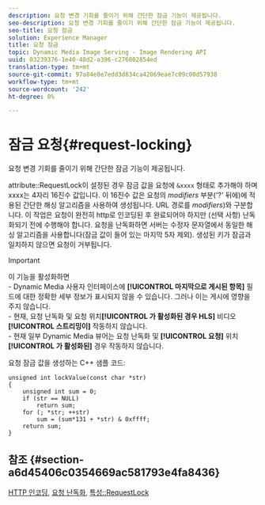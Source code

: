 ```yaml
---
description: 요청 변경 기회를 줄이기 위해 간단한 잠금 기능이 제공됩니다.
seo-description: 요청 변경 기회를 줄이기 위해 간단한 잠금 기능이 제공됩니다.
seo-title: 요청 잠금
solution: Experience Manager
title: 요청 잠금
topic: Dynamic Media Image Serving - Image Rendering API
uuid: 03239376-1e40-48d2-a396-c276802854ed
translation-type: tm+mt
source-git-commit: 97a84e8e7edd3d834ca42069eae7c09c00d57938
workflow-type: tm+mt
source-wordcount: '242'
ht-degree: 0%

---
```



# 잠금 요청{#request-locking}

요청 변경 기회를 줄이기 위해 간단한 잠금 기능이 제공됩니다.

attribute::RequestLock이 설정된 경우 잠금 값을 요청에 `&xxxx` 형태로 추가해야 하며 xxxx는 4자리 16진수 값입니다. 이 16진수 값은 요청의 *modifiers* 부분(&#39;?&#39; 뒤에)에 적용된 간단한 해싱 알고리즘을 사용하여 생성됩니다. URL 경로를 *modifiers*)와 구분합니다. 이 작업은 요청이 완전히 http로 인코딩된 후 완료되어야 하지만 (선택 사항) 난독화되기 전에 수행해야 합니다. 요청을 난독화하면 서버는 수정자 문자열에서 동일한 해싱 알고리즘을 사용합니다(잠금 값이 들어 있는 마지막 5자 제외). 생성된 키가 잠금과 일치하지 않으면 요청이 거부됩니다.

>[!IMPORTANT]
>
>이 기능을 활성화하면 <br>- Dynamic Media 사용자 인터페이스에 **[!UICONTROL 마지막으로 게시된 항목]** 필드에 대한 정확한 세부 정보가 표시되지 않을 수 있습니다. 그러나 이는 게시에 영향을 주지 않습니다.<br>- 현재, 요청 난독화 및 요청 위치&#x200B;**[!UICONTROL 가 활성화된 경우 HLS]** 비디오  **[!UICONTROL 스트리밍이]** 작동하지 않습니다.<br>- 현재 일부 Dynamic Media 뷰어는 요청 난독화 및  **[!UICONTROL 요청]** 위치 **[!UICONTROL 가 활성화된]** 경우 작동하지 않습니다.

요청 잠금 값을 생성하는 C++ 샘플 코드:

```
unsigned int lockValue(const char *str) 
{ 
    unsigned int sum = 0; 
    if (str == NULL) 
        return sum; 
    for (; *str; ++str) 
        sum = (sum*131 + *str) & 0xffff; 
    return sum; 
} 
```

## 참조 {#section-a6d45406c0354669ac581793e4fa8436}

[HTTP 인코딩](../../../../../is-api/http-ref/image-serving-api-ref/c-http-protocol-reference/c-syntax-and-features/r-http-encoding.md#reference-bb34dd13f316462695448acfa8f92df7),  [요청 난독화](../../../../../is-api/http-ref/image-serving-api-ref/c-http-protocol-reference/c-syntax-and-features/r-request-obfuscation.md#reference-895f65d6796c43bb9bad21a676ed714d),  [특성::RequestLock](../../../../../is-api/image-catalog/image-serving-api-ref/c-image-catalog-reference/c-attributes-reference/r-requestlock.md#reference-8bbe2f581be847d3b9fa123e8e5e94b0)
